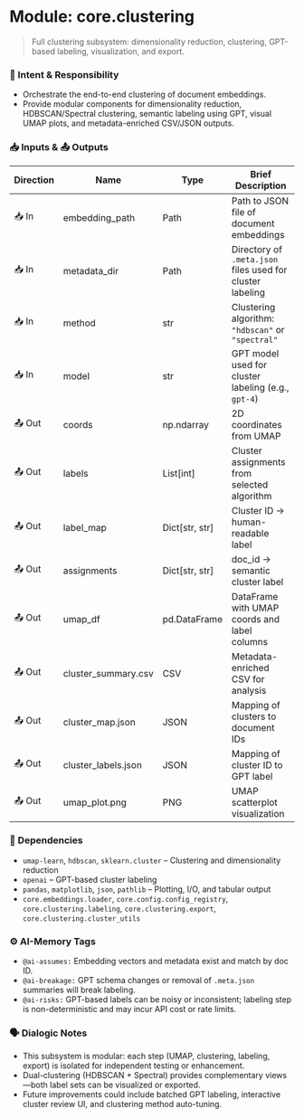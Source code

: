 # Module: core.clustering
> Full clustering subsystem: dimensionality reduction, clustering, GPT-based labeling, visualization, and export.

### 🎯 Intent & Responsibility
- Orchestrate the end-to-end clustering of document embeddings.
- Provide modular components for dimensionality reduction, HDBSCAN/Spectral clustering, semantic labeling using GPT, visual UMAP plots, and metadata-enriched CSV/JSON outputs.

### 📥 Inputs & 📤 Outputs
| Direction | Name           | Type             | Brief Description                                                  |
|-----------|----------------|------------------|----------------------------------------------------------------------|
| 📥 In     | embedding_path | Path              | Path to JSON file of document embeddings                            |
| 📥 In     | metadata_dir   | Path              | Directory of `.meta.json` files used for cluster labeling            |
| 📥 In     | method         | str               | Clustering algorithm: `"hdbscan"` or `"spectral"`                   |
| 📥 In     | model          | str               | GPT model used for cluster labeling (e.g., `gpt-4`)                  |
| 📤 Out    | coords         | np.ndarray        | 2D coordinates from UMAP                                            |
| 📤 Out    | labels         | List[int]         | Cluster assignments from selected algorithm                         |
| 📤 Out    | label_map      | Dict[str, str]    | Cluster ID → human-readable label                                   |
| 📤 Out    | assignments    | Dict[str, str]    | doc_id → semantic cluster label                                     |
| 📤 Out    | umap_df        | pd.DataFrame      | DataFrame with UMAP coords and label columns                        |
| 📤 Out    | cluster_summary.csv | CSV         | Metadata-enriched CSV for analysis                                  |
| 📤 Out    | cluster_map.json     | JSON        | Mapping of clusters to document IDs                                 |
| 📤 Out    | cluster_labels.json  | JSON        | Mapping of cluster ID to GPT label                                  |
| 📤 Out    | umap_plot.png         | PNG         | UMAP scatterplot visualization                                      |

### 🔗 Dependencies
- `umap-learn`, `hdbscan`, `sklearn.cluster` – Clustering and dimensionality reduction
- `openai` – GPT-based cluster labeling
- `pandas`, `matplotlib`, `json`, `pathlib` – Plotting, I/O, and tabular output
- `core.embeddings.loader`, `core.config.config_registry`, `core.clustering.labeling`, `core.clustering.export`, `core.clustering.cluster_utils`

### ⚙️ AI-Memory Tags
- `@ai-assumes:` Embedding vectors and metadata exist and match by doc ID.
- `@ai-breakage:` GPT schema changes or removal of `.meta.json` summaries will break labeling.
- `@ai-risks:` GPT-based labels can be noisy or inconsistent; labeling step is non-deterministic and may incur API cost or rate limits.

### 🗣 Dialogic Notes
- This subsystem is modular: each step (UMAP, clustering, labeling, export) is isolated for independent testing or enhancement.
- Dual-clustering (HDBSCAN + Spectral) provides complementary views—both label sets can be visualized or exported.
- Future improvements could include batched GPT labeling, interactive cluster review UI, and clustering method auto-tuning.
